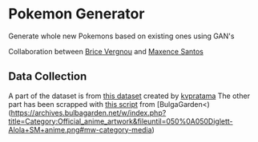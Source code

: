 # Pokemon Generator
Generate whole new Pokemons based on existing ones using GAN's

Collaboration between [Brice Vergnou](https://github.com/Brice-Vergnou) and [Maxence Santos](https://github.com/Maxence-Santos)


## Data Collection

A part of the dataset is from [this dataset](https://www.kaggle.com/kvpratama/pokemon-images-dataset) created by [kvpratama](https://www.kaggle.com/kvpratama)
The other part has been scrapped with [this script](https://github.com/Maxence-Santos/Pokemon-generator/blob/main/data-collection.py) from [BulgaGarden<)(https://archives.bulbagarden.net/w/index.php?title=Category:Official_anime_artwork&fileuntil=050%0A050Diglett-Alola+SM+anime.png#mw-category-media)
